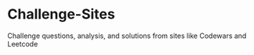 # Challenge-Sites
Challenge questions, analysis, and solutions from sites like Codewars and Leetcode
